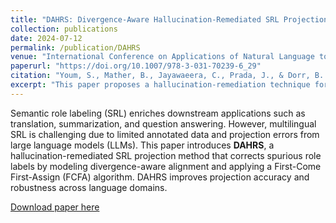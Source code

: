 ```yaml
---
title: "DAHRS: Divergence-Aware Hallucination-Remediated SRL Projection"
collection: publications
date: 2024-07-12
permalink: /publication/DAHRS
venue: "International Conference on Applications of Natural Language to Information Systems (NLDB)"
paperurl: "https://doi.org/10.1007/978-3-031-70239-6_29"
citation: "Youm, S., Mather, B., Jayawaeera, C., Prada, J., & Dorr, B. (2024). DAHRS: Divergence-Aware Hallucination-Remediated SRL Projection. In International Conference on Applications of Natural Language to Information Systems (NLDB)."
excerpt: "This paper proposes a hallucination-remediation technique for semantic role labeling (SRL) using linguistically-informed alignment and greedy projection strategies."
---
```


Semantic role labeling (SRL) enriches downstream applications such as translation, summarization, and question answering. However, multilingual SRL is challenging due to limited annotated data and projection errors from large language models (LLMs). This paper introduces **DAHRS**, a hallucination-remediated SRL projection method that corrects spurious role labels by modeling divergence-aware alignment and applying a First-Come First-Assign (FCFA) algorithm. DAHRS improves projection accuracy and robustness across language domains.

[Download paper here](https://doi.org/10.1007/978-3-031-70239-6_29)
